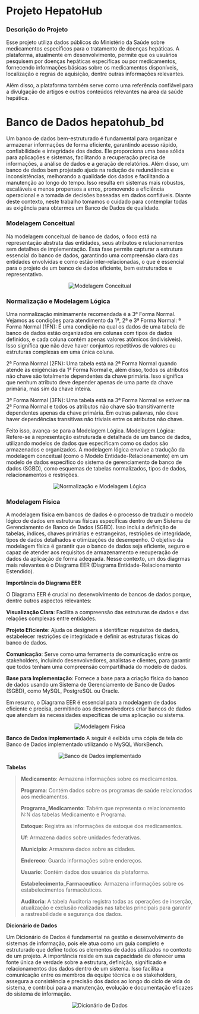 # Projeto HepatoHub

### Descrição do Projeto
Esse projeto utiliza dados públicos do Ministério da Saúde sobre medicamentos específicos para o tratamento de doenças hepáticas. A plataforma, atualmente em desenvolvimento, permite que os usuários pesquisem por doenças hepáticas específicas ou por medicamentos, fornecendo informações básicas sobre os medicamentos disponíveis, localização e regras de aquisição, dentre outras informações relevantes.

Além disso, a plataforma também serve como uma referência confiável para a divulgação de artigos e outros conteúdos relevantes na área da saúde hepática.

# Banco de Dados hepatohub_bd

Um banco de dados bem-estruturado é fundamental para organizar e armazenar informações de forma eficiente, garantindo acesso rápido, confiabilidade e integridade dos dados. Ele proporciona uma base sólida para aplicações e sistemas, facilitando a recuperação precisa de informações, a análise de dados e a geração de relatórios. Além disso, um banco de dados bem projetado ajuda na redução de redundâncias e inconsistências, melhorando a qualidade dos dados e facilitando a manutenção ao longo do tempo. Isso resulta em sistemas mais robustos, escaláveis e menos propensos a erros, promovendo a eficiência operacional e a tomada de decisões baseadas em dados confiáveis. Diante deste contexto, neste trabalho tomamos o cuidado para contemplar todas as exigência para obtermos um Banco de Dados de qualidade.

### Modelagem Conceitual

Na modelagem conceitual de banco de dados, o foco está na representação abstrata das entidades, seus atributos e relacionamentos sem detalhes de implementação. Essa fase permite capturar a estrutura essencial do banco de dados, garantindo uma compreensão clara das entidades envolvidas e como estão inter-relacionadas, o  que é essencial para o projeto de um banco de dados eficiente, bem estruturados e representativo.

<p align="center">
  <img src="https://github.com/tiagotff/HepatoHub/blob/main/Imagens/1_Modelagem_Conceitual_HepatoHub-1.png" alt="Modelagem Conceitual">
</p>


### Normalização e Modelagem Lógica

Uma normalização minimamente recomendada é a 3ª Forma Normal. Vejamos as condições para atendimento da 1ª, 2ª e 3ª Forma Normal:
ª Forma Normal (1FN): É uma condição na qual os dados de uma tabela de banco de dados estão organizados em colunas com tipos de dados definidos, e cada coluna contém apenas valores atômicos (indivisíveis). Isso significa que não deve haver conjuntos repetitivos de valores ou estruturas complexas em uma única coluna.

2ª Forma Normal (2FN): Uma tabela está na 2ª Forma Normal quando atende às exigências da 1ª Forma Normal e, além disso, todos os atributos não chave são totalmente dependentes da chave primária. Isso significa que nenhum atributo deve depender apenas de uma parte da chave primária, mas sim da chave inteira.

3ª Forma Normal (3FN): Uma tabela está na 3ª Forma Normal se estiver na 2ª Forma Normal e todos os atributos não chave são transitivamente dependentes apenas da chave primária. Em outras palavras, não deve haver dependências transitivas não triviais entre os atributos não chave.

Feito isso, avança-se para a Modelagem Lógica.
Modelagem Lógica: Refere-se à representação estruturada e detalhada de um banco de dados, utilizando modelos de dados que especificam como os dados são armazenados e organizados. A modelagem lógica envolve a tradução da modelagem conceitual (como o Modelo Entidade-Relacionamento) em um modelo de dados específico do sistema de gerenciamento de banco de dados (SGBD), como esquemas de tabelas normalizados, tipos de dados, relacionamentos e restrições.

<p align="center">
  <img src="Imagens/2_Normalizacao_e_Modelagem_Logica_versao_final_22_06_2024.png" alt="Normalização e Modelagem Lógica">
</p>


### Modelagem Física

A modelagem física em bancos de dados é o processo de traduzir o modelo lógico de dados em estruturas físicas específicas dentro de um Sistema de Gerenciamento de Banco de Dados (SGBD). Isso inclui a definição de tabelas, índices, chaves primárias e estrangeiras, restrições de integridade, tipos de dados detalhados e otimizações de desempenho. O objetivo da modelagem física é garantir que o banco de dados seja eficiente, seguro e capaz de atender aos requisitos de armazenamento e recuperação de dados da aplicação de forma adequada.
Nesse contexto, um dos diagrmas mais relevantes é o Diagrama EER (Diagrama Entidade-Relacionamento Estendido).

**Importância do Diagrama EER**

O Diagrama EER é crucial no desenvolvimento de bancos de dados porque, dentre outros aspectos relevantes:

**Visualização Clara**: Facilita a compreensão das estruturas de dados e das relações complexas entre entidades.

**Projeto Eficiente**: Ajuda os designers a identificar requisitos de dados, estabelecer restrições de integridade e definir as estruturas físicas do banco de dados.

**Comunicação**: Serve como uma ferramenta de comunicação entre os stakeholders, incluindo desenvolvedores, analistas e clientes, para garantir que todos tenham uma compreensão compartilhada do modelo de dados.

**Base para Implementação**: Fornece a base para a criação física do banco de dados usando um Sistema de Gerenciamento de Banco de Dados (SGBD), como MySQL, PostgreSQL ou Oracle.

Em resumo, o Diagrama EER é essencial para a modelagem de dados eficiente e precisa, permitindo aos desenvolvedores criar bancos de dados que atendam às necessidades específicas de uma aplicação ou sistema.

<p align="center">
  <img src="Imagens/3_1_Modelagem_Fisica_EER_HepatoHub-1.png" alt="Modelagem Física">
</p>


**Banco de Dados implementado**
A seguir é exibida uma cópia de tela do Banco de Dados implementado utilizando o MySQL WorkBench.

<p align="center">
  <img src="Imagens/3_5_Modelagem_Fisica_Banco_de_Dados_Implementado-1.png" alt="Banco de Dados implementado">
</p>

**Tabelas**
>
>**Medicamento**: Armazena informações sobre os medicamentos.
>
>**Programa**: Contém dados sobre os programas de saúde relacionados aos medicamentos.
>
>**Programa_Medicamento**: Tabém que representa o relacionamento N:N das tabelas Medicamento e Programa.
>
>**Estoque**: Registra as informações de estoque dos medicamentos.
>
>**Uf**: Armazena dados sobre unidades federativas.
>
>**Municipio**: Armazena dados sobre as cidades.
>
>**Endereco**: Guarda informações sobre endereços.
>
>**Usuario**: Contém dados dos usuários da plataforma.
>
>**Estabelecimento_Farmaceutico**: Armazena informações sobre os estabelecimentos farmacêuticos.
>
>**Auditoria**: A tabela Auditoria registra todas as operações de inserção, atualização e exclusão realizadas nas tabelas principais para garantir a rastreabilidade e segurança dos dados.


**Dicionário de Dados**

Um Dicionário de Dados é fundamental na gestão e desenvolvimento de sistemas de informação, pois ele atua como um guia completo e estruturado que define todos os elementos de dados utilizados no contexto de um projeto. A importância reside em sua capacidade de oferecer uma fonte única de verdade sobre a estrutura, definição, significado e relacionamentos dos dados dentro de um sistema. Isso facilita a comunicação entre os membros da equipe técnica e os stakeholders, assegura a consistência e precisão dos dados ao longo do ciclo de vida do sistema, e contribui para a manutenção, evolução e documentação eficazes do sistema de informação.

<p align="center">
  <img src="Imagens/3_6_Dicionario_de_Dados_HepatoHub_22_06_2024.png" alt="Dicionário de Dados">
</p>
